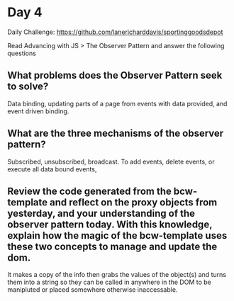 # Day 4

Daily Challenge: https://github.com/lanericharddavis/sportinggoodsdepot

Read Advancing with JS > The Observer Pattern and answer the following questions

## What problems does the Observer Pattern seek to solve?
Data binding, updating parts of a page from events with data provided, and event driven binding.

## What are the three mechanisms of the observer pattern?
Subscribed, unsubscribed, broadcast. To add events, delete events, or execute all data bound events,

## Review the code generated from the bcw-template and reflect on the proxy objects from yesterday, and your understanding of the observer pattern today. With this knowledge, explain how the magic of the bcw-template uses these two concepts to manage and update the dom.
It makes a copy of the info then grabs the values of the object(s) and turns them into a string so they can be called in anywhere in the DOM to be manipluted or placed somewhere otherwise inaccessable. 